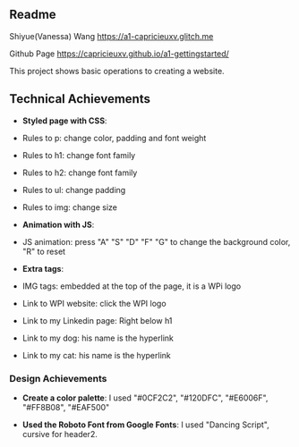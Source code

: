 Readme 
---

Shiyue(Vanessa) Wang
https://a1-capricieuxv.glitch.me

Github Page
https://capricieuxv.github.io/a1-gettingstarted/

This project shows basic operations to creating a website.

## Technical Achievements
- **Styled page with CSS**: 
-  Rules to p: change color, padding and font weight
-  Rules to h1: change font family
-  Rules to h2: change font family
-  Rules to ul: change padding
-  Rules to img: change size


- **Animation with JS**: 
-  JS animation: press "A" "S" "D" "F" "G" to change the background color, "R" to reset


- **Extra tags**:
-  IMG tags: embedded at the top of the page, it is a WPi logo
-  Link to WPI website: click the WPI logo
-  Link to my Linkedin page: Right below h1
-  Link to my dog: his name is the hyperlink
-  Link to my cat: his name is the hyperlink

### Design Achievements
- **Create a color palette**: I used "#0CF2C2", "#120DFC", "#E6006F", "#FF8B08", "#EAF500"

- **Used the Roboto Font from Google Fonts**: I used "Dancing Script", cursive for header2.
